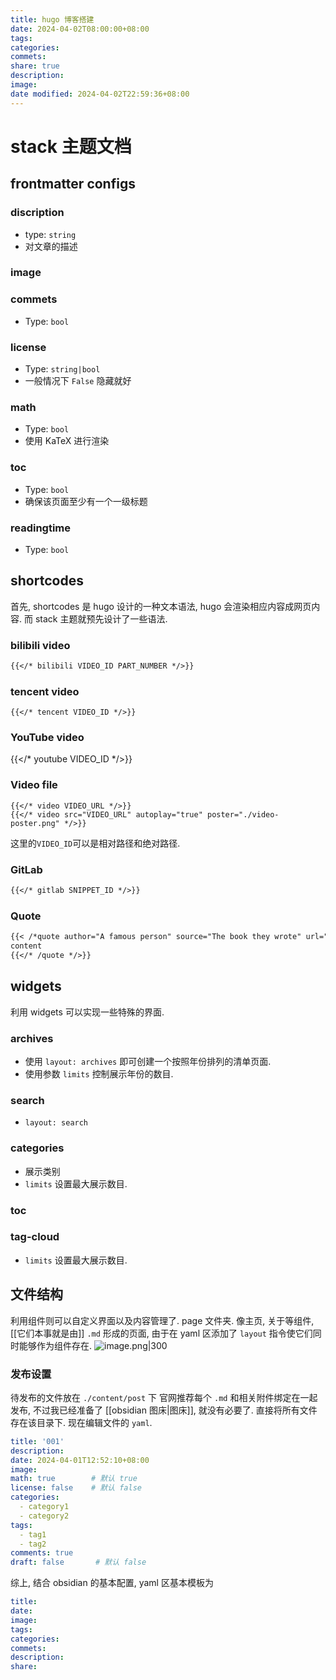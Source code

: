 ```yaml
---
title: hugo 博客搭建
date: 2024-04-02T08:00:00+08:00
tags: 
categories: 
commets: 
share: true
description: 
image: 
date modified: 2024-04-02T22:59:36+08:00
---
```


# stack 主题文档

## frontmatter configs

### discription

- type: `string`
- 对文章的描述

### image

### commets

- Type: `bool`

### license

- Type: `string|bool`
- 一般情况下 `False` 隐藏就好

### math

- Type: `bool`
- 使用 KaTeX 进行渲染

### toc
- Type: `bool`
- 确保该页面至少有一个一级标题

### readingtime

- Type: `bool`

## shortcodes

首先, shortcodes 是 hugo 设计的一种文本语法, hugo 会渲染相应内容成网页内容.
而 stack 主题就预先设计了一些语法.

### bilibili video

```markdown
{{</* bilibili VIDEO_ID PART_NUMBER */>}}
```

### tencent video
```
{{</* tencent VIDEO_ID */>}}
```

### YouTube video
{{</* youtube VIDEO_ID  */>}}
### Video file
```
{{</* video VIDEO_URL */>}}
{{</* video src="VIDEO_URL" autoplay="true" poster="./video-poster.png" */>}}
```
这里的`VIDEO_ID`可以是相对路径和绝对路径.

### GitLab

```markdown
{{</* gitlab SNIPPET_ID */>}}
```

### Quote

```md
{{< /*quote author="A famous person" source="The book they wrote" url="https://en.wikipedia.org/wiki/Book" */>}}
content 
{{</* /quote */>}}
```

## widgets

利用 widgets 可以实现一些特殊的界面.

### archives

- 使用 `layout: archives` 即可创建一个按照年份排列的清单页面.
- 使用参数 `limits` 控制展示年份的数目.

### search

- `layout: search`

### categories

- 展示类别
- `limits` 设置最大展示数目.

### toc

### tag-cloud

- `limits` 设置最大展示数目.

## 文件结构

利用组件则可以自定义界面以及内容管理了.
page 文件夹. 像主页, 关于等组件, [[它们本事就是由]] `.md` 形成的页面, 由于在 yaml 区添加了 `layout` 指令使它们同时能够作为组件存在.
![image.png|300](https://obsidian-1317142608.cos.ap-nanjing.myqcloud.com/obsidian/20240402205534.png?imageSlim)

### 发布设置

待发布的文件放在 `./content/post` 下
官网推荐每个 `.md` 和相关附件绑定在一起发布, 不过我已经准备了 [[obsidian 图床|图床]], 就没有必要了.
直接将所有文件存在该目录下.
现在编辑文件的 `yaml`.

```yaml
title: '001'
description:
date: 2024-04-01T12:52:10+08:00
image:
math: true        # 默认 true
license: false    # 默认 false
categories:
  - category1
  - category2
tags:
  - tag1
  - tag2
comments: true
draft: false       # 默认 false
```

综上, 结合 obsidian 的基本配置, yaml 区基本模板为

```yaml
title:
date:
image:
tags:
categories:
commets:
description:
share:
```
